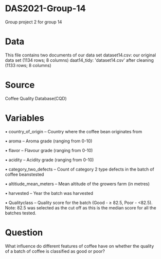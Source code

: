 # DAS2021-Group-14
Group project 2 for group 14 

# Data
This file contains two documents of our data set
dataset14.csv: our original data set (1134 rows; 8 columns)
daat14_tidy: 'dataset14.csv' after cleaning (1133 rows; 8 columns)

# Source
Coffee Quality Database(CQD)

# Variables
• country_of_origin – Country where the coffee bean originates from

• aroma – Aroma grade (ranging from 0-10)

• flavor – Flavour grade (ranging from 0-10)

• acidity – Acidity grade (ranging from 0-10)

• category_two_defects – Count of category 2 type defects in the batch of coffee beanstested

• altitiude_mean_meters – Mean altitude of the growers farm (in metres)

• harvested – Year the batch was harvested

• Qualityclass – Quality score for the batch (Good - ≥ 82.5, Poor - <82.5). Note: 82.5 was selected as the cut off as this is the median score for all the batches tested.

# Question
What influence do different features of coffee have on whether the quality of a batch of coffee is classified as good or poor?
